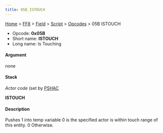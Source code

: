 ```yaml
---
title: 05B_ISTOUCH
---
```


[Home](../../../../index.md) > [FF8](../../../../FF8.md) > [Field](../../../Field.md) > [Script](../../Script.md) > [Opcodes](../Opcodes.md) > 05B ISTOUCH

-   Opcode: **0x05B**
-   Short name: **ISTOUCH**
-   Long name: Is Touching

#### Argument

none

#### Stack

  
*Actor code* (set by [PSHAC](013_PSHAC.md)

**ISTOUCH**

#### Description

Pushes 1 into temp variable 0 is the specified actor is within touch range of this entity. 0 Otherwise.
